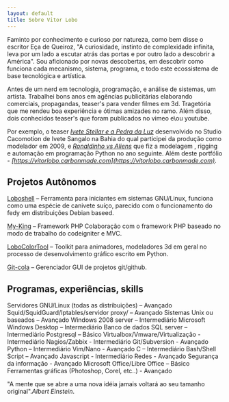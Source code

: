 ```yaml
---
layout: default
title: Sobre Vitor Lobo
---
```


Faminto por conhecimento e curioso por natureza, como bem disse o escritor Eça de Queiroz, "A curiosidade, instinto de complexidade infinita, leva por um lado a escutar atrás das portas e por outro lado a descobrir a América". Sou aficionado por novas descobertas, em descobrir como funciona cada mecanismo, sistema, programa, e todo este ecossistema de base tecnológica e artística.

Antes de um nerd em tecnologia, programação, e análise de sistemas, um artista. Trabalhei bons anos em agências publicitárias elaborando comerciais, propagandas, teaser's para vender filmes em 3d. Tragetória que me rendeu boa experiência e ótimas amizades no ramo. Além disso, dois conhecidos teaser's que foram publicados no vimeo e\ou youtube.

Por exemplo, o teaser *[Ivete Stellar e a Pedra da Luz](http://vimeo.com/6151999)* desenvolvido no Studio Cacomotion de Ivete Sangalo na Bahia do qual participei da produção como modelador em 2009, e *[Ronaldinho vs Aliens](https://www.youtube.com/watch?v=u2vd6ts-HsQ)* que fiz a modelagem , rigging e automação em programação Python no ano seguinte. Além deste portfólio - *[https://vitorlobo.carbonmade.com](https://vitorlobo.carbonmade.com)*.

Projetos Autônomos
---
[Loboshell](https://github.com/lobocode/loboshell) – Ferramenta para iniciantes em sistemas GNU/Linux, funciona como uma espécie de canivete suíço, parecido com o funcionamento do fedy em distribuições Debian baseed.

[My-King](https://github.com/lobocode/my-king) – Framework PHP Colaboração com o framework PHP baseado no modo de trabalho do codeigniter e MVC. 

[LoboColorTool](https://github.com/lobocode/loboColorTool) – Toolkit para animadores, modeladores 3d em geral no processo de desenvolvimento gráfico escrito em Python.

[Git-cola](https://github.com/lobocode/git-cola) – Gerenciador GUI de projetos git/github. 
  
Programas, experiências, skills
---

Servidores GNU/Linux (todas as distribuições) – Avançado
Squid/SquidGuard/Iptables/servidor proxy/ – Avançado
Sistemas Unix ou baseados – Avançado
Windows 2008 server – Intermediário
Microsoft Windows Desktop – Intermediário
Banco de dados SQL server – Intermediário
Postgresql – Básico
Virtualbox/Vmware/Virtualização - Intermediário
Nagios/Zabbix - Intermediário
Git/Subversion - Avançado
Python – Intermediário
Vim/Nano - Avançado
C – Intermediário
Bash/Shell Script – Avançado
Javascript - Intermediário
Redes - Avançado
Segurança da informação - Avançado
Microsoft Office/Libre Office – Básico
Ferramentas gráficas (Photoshop, Corel, etc..) - Avançado


"A mente que se abre a uma nova idéia jamais voltará ao seu tamanho original".*Albert Einstein*.
